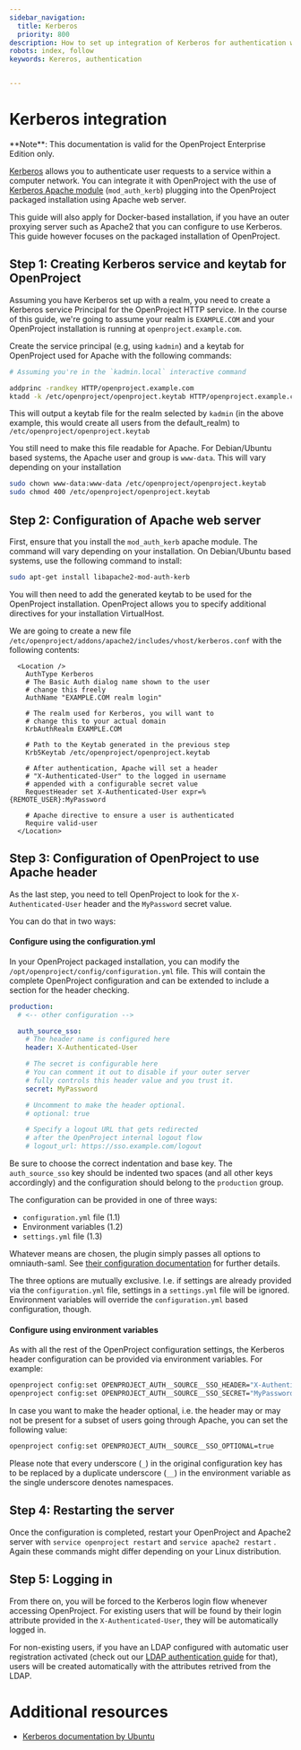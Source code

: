 ```yaml
---
sidebar_navigation:
  title: Kerberos
  priority: 800
description: How to set up integration of Kerberos for authentication with OpenProject.
robots: index, follow
keywords: Kereros, authentication


---
```


# Kerberos integration

<div class="alert alert-info" role="alert">
**Note**: This documentation is valid for the OpenProject Enterprise Edition only.
</div>

[Kerberos](https://web.mit.edu/kerberos/) allows you to authenticate user requests to a service within a computer network. You can integrate it with OpenProject with the use of [Kerberos Apache module](http://modauthkerb.sourceforge.net/) (`mod_auth_kerb`) plugging into the OpenProject packaged installation using Apache web server.

This guide will also apply for Docker-based installation, if you have an outer proxying server such as Apache2 that you can configure to use Kerberos. This guide however focuses on the packaged installation of OpenProject.



## Step 1: Creating Kerberos service and keytab for OpenProject

Assuming you have Kerberos set up with a realm, you need to create a Kerberos service Principal for the OpenProject HTTP service. In the course of this guide, we're going to assume your realm is `EXAMPLE.COM` and your OpenProject installation is running at `openproject.example.com`.



Create the service principal (e.g, using `kadmin`) and a keytab for OpenProject used for Apache with the following commands:



```bash
# Assuming you're in the `kadmin.local` interactive command

addprinc -randkey HTTP/openproject.example.com
ktadd -k /etc/openproject/openproject.keytab HTTP/openproject.example.com
```



This will output a keytab file for the realm selected by `kadmin` (in the above example, this would create all users from the default_realm) to `/etc/openproject/openproject.keytab`

You still need to make this file readable for Apache. For Debian/Ubuntu based systems, the Apache user and group is `www-data`. This will vary depending on your installation

```bash
sudo chown www-data:www-data /etc/openproject/openproject.keytab
sudo chmod 400 /etc/openproject/openproject.keytab
```



## Step 2: Configuration of Apache web server

First, ensure that you install the `mod_auth_kerb` apache module. The command will vary depending on your installation. On Debian/Ubuntu based systems, use the following command to install:

```bash
sudo apt-get install libapache2-mod-auth-kerb
```

You will then need to add the generated keytab to be used for the OpenProject installation. OpenProject allows you to specify additional directives for your installation VirtualHost.

We are going to create a new file `/etc/openproject/addons/apache2/includes/vhost/kerberos.conf` with the following contents:

```
  <Location />
    AuthType Kerberos
    # The Basic Auth dialog name shown to the user
    # change this freely
    AuthName "EXAMPLE.COM realm login"
    
    # The realm used for Kerberos, you will want to
    # change this to your actual domain
    KrbAuthRealm EXAMPLE.COM
    
    # Path to the Keytab generated in the previous step
    Krb5Keytab /etc/openproject/openproject.keytab
    
    # After authentication, Apache will set a header
    # "X-Authenticated-User" to the logged in username
    # appended with a configurable secret value
    RequestHeader set X-Authenticated-User expr=%{REMOTE_USER}:MyPassword
    
    # Apache directive to ensure a user is authenticated
    Require valid-user
  </Location>
```



## Step 3: Configuration of OpenProject to use Apache header

As the last step, you need to tell OpenProject to look for the `X-Authenticated-User` header and the `MyPassword` secret value.

You can do that in two ways:



#### Configure using the configuration.yml

In your OpenProject packaged installation, you can modify the `/opt/openproject/config/configuration.yml` file. This will contain the complete OpenProject configuration and can be extended  to include a section for the header checking.



```yaml
production:
  # <-- other configuration -->

  auth_source_sso:
    # The header name is configured here
    header: X-Authenticated-User

    # The secret is configurable here
    # You can comment it out to disable if your outer server
    # fully controls this header value and you trust it.
    secret: MyPassword

    # Uncomment to make the header optional.
    # optional: true

    # Specify a logout URL that gets redirected
    # after the OpenProject internal logout flow
    # logout_url: https://sso.example.com/logout
```

Be sure to choose the correct indentation and base key. The `auth_source_sso` key should be indented two spaces (and all other keys accordingly) and the configuration should belong to the `production` group.


The configuration can be provided in one of three ways:

* `configuration.yml` file (1.1)
* Environment variables (1.2)
* `settings.yml` file (1.3)

Whatever means are chosen, the plugin simply passes all options to omniauth-saml. See [their configuration
documentation](https://github.com/omniauth/omniauth-saml#usage) for further details.

The three options are mutually exclusive. I.e. if settings are already provided via the `configuration.yml` file, settings in a `settings.yml` file will be ignored. Environment variables will override the `configuration.yml` based configuration, though.

#### Configure using environment variables

As with all the rest of the OpenProject configuration settings, the Kerberos header configuration can be provided via environment variables. For example:

```bash
openproject config:set OPENPROJECT_AUTH__SOURCE__SSO_HEADER="X-Authenticated-User"
openproject config:set OPENPROJECT_AUTH__SOURCE__SSO_SECRET="MyPassword"
```

  In case you want to make the header optional, i.e. the header may or may not be present for a subset of users going through Apache, you can set the following value:

  ```bash
  openproject config:set OPENPROJECT_AUTH__SOURCE__SSO_OPTIONAL=true
  ```

Please note that every underscore (`_`) in the original configuration key has to be replaced by a duplicate underscore
(`__`) in the environment variable as the single underscore denotes namespaces.



## Step 4: Restarting the server

Once the configuration is completed, restart your OpenProject and Apache2 server with `service openproject restart` and  `service apache2 restart` . Again these commands might differ depending on your Linux distribution.



## Step 5: Logging in

From there on, you will be forced to the Kerberos login flow whenever accessing OpenProject. For existing users that will be found by their login attribute provided in the `X-Authenticated-User`, they will be automatically logged in.

For non-existing users, if you have an LDAP configured with automatic user registration activated (check out our [LDAP authentication guide](https://docs.openproject.org/system-admin-guide/authentication/ldap-authentication/) for that), users will be created automatically with the attributes retrived from the LDAP.



# Additional  resources

- [Kerberos documentation by Ubuntu](https://help.ubuntu.com/community/Kerberos)